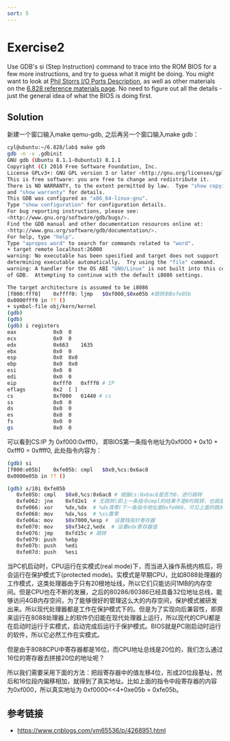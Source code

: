 ```yaml
---
sort: 5
---
```


# Exercise2

Use GDB's si (Step Instruction) command to trace into the ROM BIOS for a few more instructions, and try to guess what it might be doing. You might want to look at [Phil Storrs I/O Ports Description](http://web.archive.org/web/20040404164813/members.iweb.net.au/~pstorr/pcbook/book2/book2.htm), as well as other materials on the [6.828 reference materials page](https://pdos.csail.mit.edu/6.828/2018/reference.html). No need to figure out all the details - just the general idea of what the BIOS is doing first.

## Solution

新建一个窗口输入make qemu-gdb, 之后再另一个窗口输入make gdb：

```bash
cyl@ubuntu:~/6.828/lab$ make gdb
gdb -n -x .gdbinit
GNU gdb (Ubuntu 8.1.1-0ubuntu1) 8.1.1
Copyright (C) 2018 Free Software Foundation, Inc.
License GPLv3+: GNU GPL version 3 or later <http://gnu.org/licenses/gpl.html>
This is free software: you are free to change and redistribute it.
There is NO WARRANTY, to the extent permitted by law.  Type "show copying"
and "show warranty" for details.
This GDB was configured as "x86_64-linux-gnu".
Type "show configuration" for configuration details.
For bug reporting instructions, please see:
<http://www.gnu.org/software/gdb/bugs/>.
Find the GDB manual and other documentation resources online at:
<http://www.gnu.org/software/gdb/documentation/>.
For help, type "help".
Type "apropos word" to search for commands related to "word".
+ target remote localhost:26000
warning: No executable has been specified and target does not support
determining executable automatically.  Try using the "file" command.
warning: A handler for the OS ABI "GNU/Linux" is not built into this configuration
of GDB.  Attempting to continue with the default i8086 settings.

The target architecture is assumed to be i8086
[f000:fff0]    0xffff0:	ljmp   $0xf000,$0xe05b #跳转到0xfe05b
0x0000fff0 in ?? ()
+ symbol-file obj/kern/kernel
(gdb) 
(gdb) 
(gdb) i registers 
eax            0x0	0
ecx            0x0	0
edx            0x663	1635
ebx            0x0	0
esp            0x0	0x0
ebp            0x0	0x0
esi            0x0	0
edi            0x0	0
eip            0xfff0	0xfff0 # IP
eflags         0x2	[ ]
cs             0xf000	61440 # cs
ss             0x0	0
ds             0x0	0
es             0x0	0
fs             0x0	0
gs             0x0	0
```
可以看到CS:IP 为 0xf000:0xfff0， 即BIOS第一条指令地址为0xf000 * 0x10 + 0xfff0 = 0xffff0, 此处指令内容为：

```bash
(gdb) si
[f000:e05b]    0xfe05b:	cmpl   $0x0,%cs:0x6ac8
0x0000e05b in ?? ()

(gdb) x/10i 0xfe05b
   0xfe05b:	cmpl   $0x0,%cs:0x6ac8 # 根据cs:0x6ac8是否为0，进行跳转
   0xfe062:	jne    0xfd2e1  # 无跳转(即上一条指令cmpl的结果不是0时跳转，也就是$cs:0x6ac8地址处的值不是0x0时跳转。)
   0xfe066:	xor    %dx,%dx  # %dx清零(下一条指令地址是0xfe066，可见上面的跳转指令并没有跳转。这条指令的功能是把dx寄存器清零。)
   0xfe068:	mov    %dx,%ss  # %ss置零
   0xfe06a:	mov    $0x7000,%esp #  设置栈指针寄存器
   0xfe070:	mov    $0xf34c2,%edx  # 设置edx寄存器值 
   0xfe076:	jmp    0xfd15c # 跳转
   0xfe079:	push   %ebp 
   0xfe07b:	push   %edi
   0xfe07d:	push   %esi
```

当PC机启动时，CPU运行在实模式(real mode)下，而当进入操作系统内核后，将会运行在保护模式下(protected mode)。实模式是早期CPU，比如8088处理器的工作模式，这类处理器由于只有20根地址线，所以它们只能访问1MB的内存空间。但是CPU也在不断的发展，之后的80286/80386已经具备32位地址总线，能够访问4GB内存空间，为了能够很好的管理这么大的内存空间，保护模式被研发出来。所以现代处理器都是工作在保护模式下的。但是为了实现向后兼容性，即原来运行在8088处理器上的软件仍旧能在现代处理器上运行，所以现代的CPU都是在启动时运行于实模式，启动完成后运行于保护模式。BIOS就是PC刚启动时运行的软件，所以它必然工作在实模式。

但是由于8088CPU中寄存器都是16位，而CPU地址总线是20位的，我们怎么通过16位的寄存器去拼接20位的地址呢？

所以我们需要采用下面的方法：把段寄存器中的值左移4位，形成20位段基址，然后和16位段内偏移相加，就得到了真实地址。比如上面的指令中段寄存器的内容为0xf000，所以真实地址为 0xf0000<<4+0xe05b = 0xfe05b。



## 参考链接
* <https://www.cnblogs.com/ym65536/p/4268951.html>
